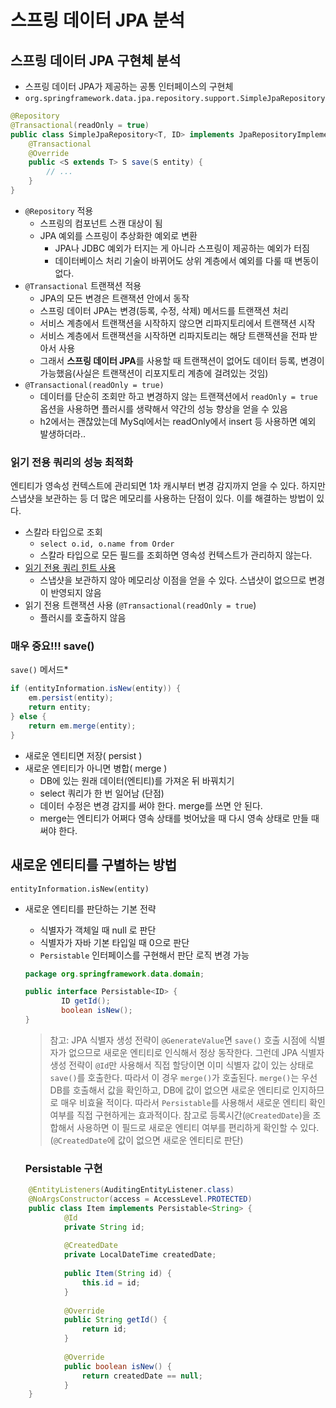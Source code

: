 # 스프링 데이터 JPA 분석
## 스프링 데이터 JPA 구현체 분석

- 스프링 데이터 JPA가 제공하는 공통 인터페이스의 구현체
- `org.springframework.data.jpa.repository.support.SimpleJpaRepository`

```java
@Repository
@Transactional(readOnly = true)
public class SimpleJpaRepository<T, ID> implements JpaRepositoryImplementation<T, ID> {
    @Transactional
    @Override
    public <S extends T> S save(S entity) {
        // ...
    }
}
```

- `@Repository` 적용
    - 스프링의 컴포넌트 스캔 대상이 됨
    - JPA 예외를 스프링이 추상화한 예외로 변환
        - JPA나 JDBC 예외가 터지는 게 아니라 스프링이 제공하는 예외가 터짐
        - 데이터베이스 처리 기술이 바뀌어도 상위 계층에서 예외를 다룰 때 변동이 없다.
- `@Transactional` 트랜잭션 적용
    - JPA의 모든 변경은 트랜잭션 안에서 동작
    - 스프링 데이터 JPA는 변경(등록, 수정, 삭제) 메서드를 트랜잭션 처리
    - 서비스 계층에서 트랜잭션을 시작하지 않으면 리파지토리에서 트랜잭션 시작
    - 서비스 계층에서 트랜잭션을 시작하면 리파지토리는 해당 트랜잭션을 전파 받아서 사용
    - 그래서 **스프링 데이터 JPA**를 사용할 때 트랜잭션이 없어도 데이터 등록, 변경이 가능했음(사실은 트랜잭션이 리포지토리 계층에 걸려있는 것임)
- `@Transactional(readOnly = true)`
    - 데이터를 단순히 조회만 하고 변경하지 않는 트랜잭션에서 `readOnly = true` 옵션을 사용하면 플러시를 생략해서 약간의 성능 향상을 얻을 수 있음
    - h2에서는 괜찮았는데 MySql에서는 readOnly에서 insert 등 사용하면 예외 발생하더라..

### 읽기 전용 쿼리의 성능 최적화

엔티티가 영속성 컨텍스트에 관리되면 1차 캐시부터 변경 감지까지 얻을 수 있다. 하지만 스냅샷을 보관하는 등 더 많은 메모리를 사용하는 단점이 있다. 이를 해결하는 방법이 있다.

- 스칼라 타입으로 조회
    - `select o.id, o.name from Order`
    - 스칼라 타입으로 모든 필드를 조회하면 영속성 컨텍스트가 관리하지 않는다.
- [읽기 전용 쿼리 힌트 사용](https://www.notion.so/2-7a0c78705aee4b3b8f2896cae5b524b6)
    - 스냅샷을 보관하지 않아 메모리상 이점을 얻을 수 있다. 스냅샷이 없으므로 변경이 반영되지 않음
- 읽기 전용 트랜잭션 사용 (`@Transactional(readOnly = true`)
    - 플러시를 호출하지 않음

### **매우 중요!!! save()**

`save()` 메서드*

```java
if (entityInformation.isNew(entity)) {
    em.persist(entity);
    return entity;
} else {
    return em.merge(entity);
}
```

- 새로운 엔티티면 저장( persist )
- 새로운 엔티티가 아니면 병합( merge )
    - DB에 있는 원래 데이터(엔티티)를 가져온 뒤 바꿔치기
    - select 쿼리가 한 번 일어남 (단점)
    - 데이터 수정은 변경 감지를 써야 한다. merge를 쓰면 안 된다.
    - merge는 엔티티가 어쩌다 영속 상태를 벗어났을 때 다시 영속 상태로 만들 때 써야 한다.

## 새로운 엔티티를 구별하는 방법

`entityInformation.isNew(entity)`

- 새로운 엔티티를 판단하는 기본 전략
    - 식별자가 객체일 때 null 로 판단
    - 식별자가 자바 기본 타입일 때 0으로 판단
    - `Persistable` 인터페이스를 구현해서 판단 로직 변경 가능

    ```java
    package org.springframework.data.domain;
    
    public interface Persistable<ID> {
    		ID getId();
    		boolean isNew();
    }
    ```

  > 참고: JPA 식별자 생성 전략이 `@GenerateValue`면 `save()` 호출 시점에 식별자가 없으므로 새로운 엔티티로 인식해서 정상 동작한다. 그런데 JPA 식별자 생성 전략이 `@Id`만 사용해서 직접 할당이면 이미 식별자 값이 있는 상태로 `save()`를 호출한다. 따라서 이 경우 `merge()`가 호출된다. `merge()`는 우선 DB를 호출해서 값을 확인하고, DB에 값이 없으면 새로운 엔티티로 인지하므로 매우 비효율 적이다. 따라서 `Persistable`를 사용해서 새로운 엔티티 확인 여부를 직접 구현하게는 효과적이다.
  참고로 등록시간(`@CreatedDate`)을 조합해서 사용하면 이 필드로 새로운 엔티티 여부를 편리하게 확인할 수 있다. (`@CreatedDate`에 값이 없으면 새로운 엔티티로 판단)
  >

  ### Persistable 구현

```java
    @EntityListeners(AuditingEntityListener.class)
    @NoArgsConstructor(access = AccessLevel.PROTECTED)
    public class Item implements Persistable<String> {
    		@Id
    		private String id;
  
    		@CreatedDate
    		private LocalDateTime createdDate;
    		
    		public Item(String id) {
    		    this.id = id;
    		}
    
    		@Override
    		public String getId() {
    		    return id;
    		}
    
    		@Override
    		public boolean isNew() {
    		    return createdDate == null;
    		}
    }
```
